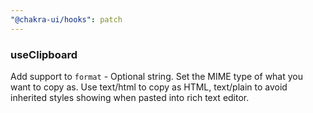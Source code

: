 ```yaml
---
"@chakra-ui/hooks": patch
---
```


### useClipboard

Add support to `format` - Optional string. Set the MIME type of what you want to
copy as. Use text/html to copy as HTML, text/plain to avoid inherited styles
showing when pasted into rich text editor.
